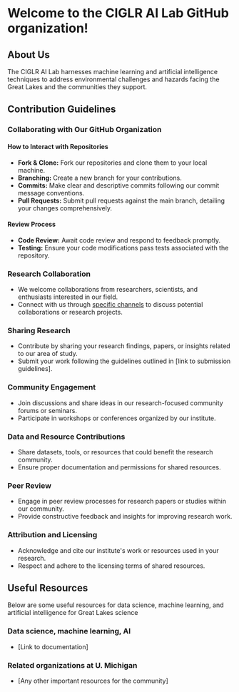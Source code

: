 <!--

**Here are some ideas to get you started:**

🙋‍♀️ A short introduction - what is your organization all about?
🌈 Contribution guidelines - how can the community get involved?
👩‍💻 Useful resources - where can the community find your docs? Is there anything else the community should know?
🍿 Fun facts - what does your team eat for breakfast?
🧙 Remember, you can do mighty things with the power of [Markdown](https://docs.github.com/github/writing-on-github/getting-started-with-writing-and-formatting-on-github/basic-writing-and-formatting-syntax)
-->

# Welcome to the CIGLR AI Lab GitHub organization!

## About Us
The CIGLR AI Lab harnesses machine learning and artificial intelligence techniques to address environmental challenges and hazards facing the Great Lakes and the communities they support.

## Contribution Guidelines

### Collaborating with Our GitHub Organization

#### How to Interact with Repositories
- **Fork & Clone:** Fork our repositories and clone them to your local machine.
- **Branching:** Create a new branch for your contributions.
- **Commits:** Make clear and descriptive commits following our commit message conventions.
- **Pull Requests:** Submit pull requests against the main branch, detailing your changes comprehensively.

#### Review Process
- **Code Review:** Await code review and respond to feedback promptly.
- **Testing:** Ensure your code modifications pass tests associated with the repository.

### Research Collaboration
- We welcome collaborations from researchers, scientists, and enthusiasts interested in our field.
- Connect with us through [specific channels](link-to-channels) to discuss potential collaborations or research projects.

### Sharing Research
- Contribute by sharing your research findings, papers, or insights related to our area of study.
- Submit your work following the guidelines outlined in [link to submission guidelines].

### Community Engagement
- Join discussions and share ideas in our research-focused community forums or seminars.
- Participate in workshops or conferences organized by our institute.

### Data and Resource Contributions
- Share datasets, tools, or resources that could benefit the research community.
- Ensure proper documentation and permissions for shared resources.

### Peer Review
- Engage in peer review processes for research papers or studies within our community.
- Provide constructive feedback and insights for improving research work.

### Attribution and Licensing
- Acknowledge and cite our institute's work or resources used in your research.
- Respect and adhere to the licensing terms of shared resources.


## Useful Resources
Below are some useful resources for data science, machine learning, and artificial intelligence for Great Lakes science

### Data science, machine learning, AI 
- [Link to documentation]

### Related organizations at U. Michigan 
- [Any other important resources for the community]


